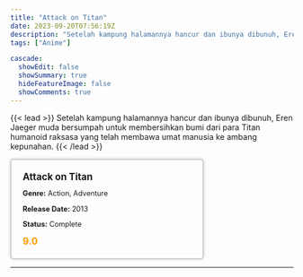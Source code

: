 ```yaml
---
title: "Attack on Titan"
date: 2023-09-20T07:56:19Z
description: "Setelah kampung halamannya hancur dan ibunya dibunuh, Eren Jaeger muda bersumpah untuk membersihkan bumi dari para Titan humanoid raksasa yang telah membawa umat manusia ke ambang kepunahan."
tags: ["Anime"]

cascade:
  showEdit: false
  showSummary: true
  hideFeatureImage: false
  showComments: true
---
```


{{< lead >}}
Setelah kampung halamannya hancur dan ibunya dibunuh, Eren Jaeger muda bersumpah untuk membersihkan bumi dari para Titan humanoid raksasa yang telah membawa umat manusia ke ambang kepunahan.
{{< /lead >}}

<style>

/* CSS for the movie information box */
        .movie-box {
            width: 300px;
            padding: 20px;
            border: 2px solid #ccc; /* Border added */
            border-radius: 5px;
            box-shadow: 0 0 5px rgba(0, 0, 0, 0.2);
        }

        /* CSS for movie title */
        .movie-title {
            font-size: 1.2em;
            font-weight: bold;
            margin-bottom: 10px;
        }

        /* CSS for movie details */
        .movie-details {
            font-size: 0.9em;
            margin-bottom: 10px;
        }

        /* CSS for movie rating */
        .movie-rating {
            font-size: 1.2em;
            font-weight: bold;
            color: #ff9900; /* IMDb's rating color */
        }
</style>

 <div class="movie-box">
        <div class="movie-title">Attack on Titan</div>
        <div class="movie-details">
            <p><strong>Genre:</strong> Action, Adventure</p>
            <p><strong>Release Date:</strong> 2013</p>
            <p><strong>Status:</strong> Complete</p>
        </div>
        <div class="movie-rating">9.0</div>
    </div>

---

